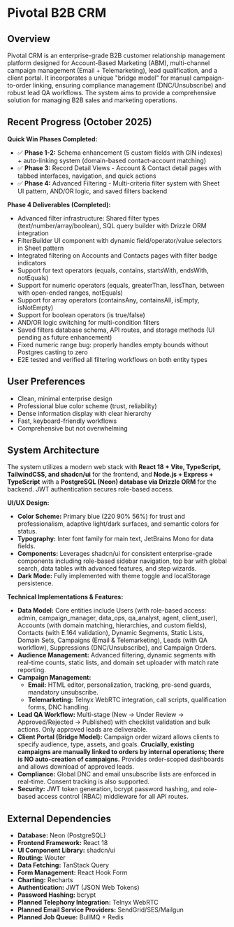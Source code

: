 # Pivotal B2B CRM

## Overview

Pivotal CRM is an enterprise-grade B2B customer relationship management platform designed for Account-Based Marketing (ABM), multi-channel campaign management (Email + Telemarketing), lead qualification, and a client portal. It incorporates a unique "bridge model" for manual campaign-to-order linking, ensuring compliance management (DNC/Unsubscribe) and robust lead QA workflows. The system aims to provide a comprehensive solution for managing B2B sales and marketing operations.

## Recent Progress (October 2025)

**Quick Win Phases Completed:**
- ✅ **Phase 1-2:** Schema enhancement (5 custom fields with GIN indexes) + auto-linking system (domain-based contact-account matching)
- ✅ **Phase 3:** Record Detail Views - Account & Contact detail pages with tabbed interfaces, navigation, and quick actions
- ✅ **Phase 4:** Advanced Filtering - Multi-criteria filter system with Sheet UI pattern, AND/OR logic, and saved filters backend

**Phase 4 Deliverables (Completed):**
- Advanced filter infrastructure: Shared filter types (text/number/array/boolean), SQL query builder with Drizzle ORM integration
- FilterBuilder UI component with dynamic field/operator/value selectors in Sheet pattern
- Integrated filtering on Accounts and Contacts pages with filter badge indicators
- Support for text operators (equals, contains, startsWith, endsWith, notEquals)
- Support for numeric operators (equals, greaterThan, lessThan, between with open-ended ranges, notEquals)
- Support for array operators (containsAny, containsAll, isEmpty, isNotEmpty)
- Support for boolean operators (is true/false)
- AND/OR logic switching for multi-condition filters
- Saved filters database schema, API routes, and storage methods (UI pending as future enhancement)
- Fixed numeric range bug: properly handles empty bounds without Postgres casting to zero
- E2E tested and verified all filtering workflows on both entity types

## User Preferences

- Clean, minimal enterprise design
- Professional blue color scheme (trust, reliability)
- Dense information display with clear hierarchy
- Fast, keyboard-friendly workflows
- Comprehensive but not overwhelming

## System Architecture

The system utilizes a modern web stack with **React 18 + Vite, TypeScript, TailwindCSS, and shadcn/ui** for the frontend, and **Node.js + Express + TypeScript** with a **PostgreSQL (Neon) database via Drizzle ORM** for the backend. JWT authentication secures role-based access.

**UI/UX Design:**
- **Color Scheme:** Primary blue (220 90% 56%) for trust and professionalism, adaptive light/dark surfaces, and semantic colors for status.
- **Typography:** Inter font family for main text, JetBrains Mono for data fields.
- **Components:** Leverages shadcn/ui for consistent enterprise-grade components including role-based sidebar navigation, top bar with global search, data tables with advanced features, and step wizards.
- **Dark Mode:** Fully implemented with theme toggle and localStorage persistence.

**Technical Implementations & Features:**

- **Data Model:** Core entities include Users (with role-based access: admin, campaign_manager, data_ops, qa_analyst, agent, client_user), Accounts (with domain matching, hierarchies, and custom fields), Contacts (with E.164 validation), Dynamic Segments, Static Lists, Domain Sets, Campaigns (Email & Telemarketing), Leads (with QA workflow), Suppressions (DNC/Unsubscribe), and Campaign Orders.
- **Audience Management:** Advanced filtering, dynamic segments with real-time counts, static lists, and domain set uploader with match rate reporting.
- **Campaign Management:**
    - **Email:** HTML editor, personalization, tracking, pre-send guards, mandatory unsubscribe.
    - **Telemarketing:** Telnyx WebRTC integration, call scripts, qualification forms, DNC handling.
- **Lead QA Workflow:** Multi-stage (New → Under Review → Approved/Rejected → Published) with checklist validation and bulk actions. Only approved leads are deliverable.
- **Client Portal (Bridge Model):** Campaign order wizard allows clients to specify audience, type, assets, and goals. **Crucially, existing campaigns are manually linked to orders by internal operations; there is NO auto-creation of campaigns.** Provides order-scoped dashboards and allows download of approved leads.
- **Compliance:** Global DNC and email unsubscribe lists are enforced in real-time. Consent tracking is also supported.
- **Security:** JWT token generation, bcrypt password hashing, and role-based access control (RBAC) middleware for all API routes.

## External Dependencies

- **Database:** Neon (PostgreSQL)
- **Frontend Framework:** React 18
- **UI Component Library:** shadcn/ui
- **Routing:** Wouter
- **Data Fetching:** TanStack Query
- **Form Management:** React Hook Form
- **Charting:** Recharts
- **Authentication:** JWT (JSON Web Tokens)
- **Password Hashing:** bcrypt
- **Planned Telephony Integration:** Telnyx WebRTC
- **Planned Email Service Providers:** SendGrid/SES/Mailgun
- **Planned Job Queue:** BullMQ + Redis